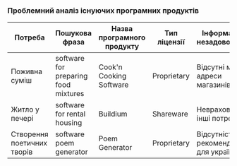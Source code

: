 ### Проблемний аналіз існуючих програмних продуктів
| Потреба               | Пошукова фраза                     | Назва програмного продукту | Тип ліцензії | Інформаційна незадоволеність |
|-----------------------|------------------------------------|----------------------------|--------------|------------------------------|
| Поживна суміш         | software for preparing food mixtures | Cook'n Cooking Software    | Proprietary  | Відсутні місцеві адреси магазинів |
| Житло у печері        | software for rental housing         | Buildium                   | Shareware    | Невраховано інші потреби     |
| Створення поетичних творів | software poem generator         | Poem Generator             | Proprietary  | Відсутність рекомендацій для української |